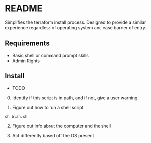 # README

Simplifies the terraform install process. Designed to provide a similar experience regardless of operating system and ease barrier of entry.

## Requirements
- Basic shell or command prompt skills
- Admin Rights

## Install
- TODO

0. Identify if this script is in path, and if not, give a user warning.

1. Figure out how to run a shell script

```shell
sh blah.sh
```

2. Figure out info about the computer and the shell

3. Act differently based off the OS present
